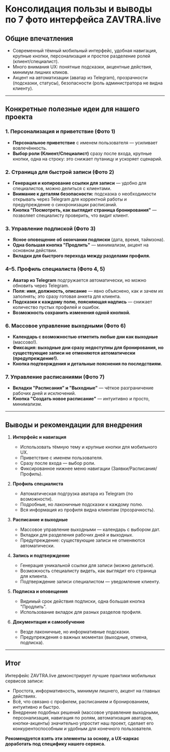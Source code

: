# Консолидация пользы и выводы по 7 фото интерфейса ZAVTRA.live

## Общие впечатления

- Современный тёмный мобильный интерфейс, удобная навигация, крупные кнопки, персонализация и простое разделение ролей (клиент/специалист).
- Много внимания UX: понятные подсказки, акцентные действия, минимум лишних кликов.
- Акцент на автоматизации (аватар из Telegram), прозрачности (подсказки, статусы), безопасности (роль администратора не видна клиенту).

---

## Конкретные полезные идеи для нашего проекта

### 1. Персонализация и приветствие (Фото 1)
- **Персональное приветствие** с именем пользователя — усиливает вовлечённость.
- **Выбор роли (Клиент/Специалист)** сразу после входа, крупные кнопки, одна на строку: это снижает путаницу и ускоряет сценарий.

### 2. Страница для быстрой записи (Фото 2)
- **Генерация и копирование ссылки для записи** — удобно для специалистов, можно делиться с клиентами.
- **Внимание к деталям безопасности:** подсказка о необходимости открывать через Telegram для корректной работы и предупреждение о синхронизации расписаний.
- **Кнопка "Посмотреть, как выглядит страница бронирования"** — позволяет специалисту проверить, что видит клиент.

### 3. Управление подпиской (Фото 3)
- **Ясное оповещение об окончании подписки** (дата, время, таймзона).
- **Одна большая кнопка "Продлить"** — минимализм, акцент на основном действии.
- **Вкладки для быстрого перехода между разделами профиля.**

### 4–5. Профиль специалиста (Фото 4, 5)
- **Аватар из Telegram** подгружается автоматически, но можно обновить через Telegram.
- **Поля: имя, должность, описание** — явно объяснено, как и зачем их заполнять; это сразу готовая анкета для клиента.
- **Подсказки к каждому полю, поясняющая надпись** — снижает количество пустых профилей и ошибок.
- **Возможность сохранить изменения одной кнопкой.**

### 6. Массовое управление выходными (Фото 6)
- **Календарь с возможностью отметить любые дни как выходные** (массово!).
- **Фиксация: выходные дни сразу недоступны для бронирования, но существующие записи не отменяются автоматически (предупреждение!).**
- **Кнопка подтверждения и детальные пояснения по последствиям.**

### 7. Управление расписаниями (Фото 7)
- **Вкладки "Расписания" и "Выходные"** — чёткое разграничение рабочих дней и исключений.
- **Кнопка "Создать новое расписание"** — интуитивно и просто, минимализм.

---

## Выводы и рекомендации для внедрения

1. **Интерфейс и навигация**
   - Использовать тёмную тему и крупные кнопки для мобильного UX.
   - Приветствие с именем пользователя.
   - Сразу после входа — выбор роли.
   - Фиксированное нижнее меню навигации (Заявки/Расписания/Профиль).

2. **Профиль специалиста**
   - Автоматическая подгрузка аватара из Telegram (по возможности).
   - Подробные, но лаконичные подсказки к каждому полю.
   - Вся информация из профиля видна клиентам (прозрачность).

3. **Расписание и выходные**
   - Массовое управление выходными — календарь с выбором дат.
   - Вкладки для разделения рабочих дней и выходных.
   - Предупреждение: существующие записи не отменяются автоматически.

4. **Запись и подтверждение**
   - Генерация уникальной ссылки для записи (можно делиться).
   - Возможность специалисту видеть, как выглядит его страница для клиента.
   - Подтверждение записи специалистом — уведомление клиенту.

5. **Подписка и оповещения**
   - Видимый срок действия подписки, одна большая кнопка "Продлить".
   - Использование вкладок для разных разделов профиля.

6. **Документация и самообучение**
   - Везде лаконичные, но информативные подсказки.
   - Предупреждения о важных моментах (выходные, отмена, подписка).

---

## Итог

Интерфейс ZAVTRA.live демонстрирует лучшие практики мобильных сервисов записи:
- Простота, информативность, минимум лишнего, акцент на главных действиях.
- Всё, что связано с профилем, расписанием и бронированием, интуитивно и быстро.
- Внедрение подобных решений (массовое управление выходными, персонализация, навигация по ролям, автоматизация аватаров, кнопки-акценты) значительно упростит наш проект, сделает его конкурентоспособным и удобным для конечного пользователя.

**Рекомендуется взять эти элементы за основу, а UX-каркас доработать под специфику нашего сервиса.**